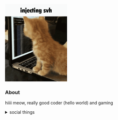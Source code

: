 <img src="injecting-svh.gif" height="256">

### About
hiiii meow, really good coder (hello world) and gaming

<details>
  <summary>social things</summary>
  
  - Discord: `bakje`   
</details>

